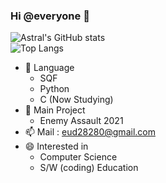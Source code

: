 ### Hi @everyone 👋

![Astral's GitHub stats](https://github-readme-stats.vercel.app/api?username=AstralEUD&count_private=true) <br/>
![Top Langs](https://github-readme-stats.vercel.app/api/top-langs/?username=AstralEUD&layout=compact)

- 🌱 Language
  * SQF 
  * Python
  * C (Now Studying)
- 💬 Main Project 
   * Enemy Assault 2021
- 📫 Mail : eud28280@gmail.com
- 😄 Interested in
   * Computer Science
   * S/W (coding) Education

